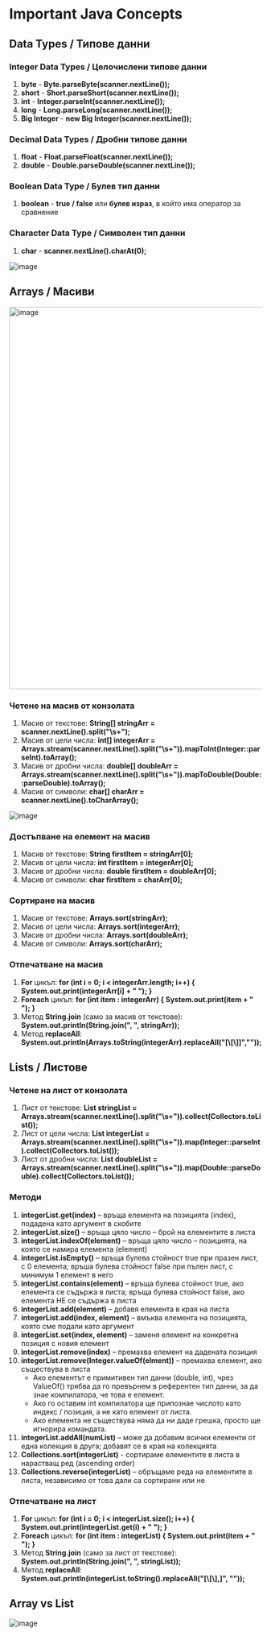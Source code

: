 # Important Java Concepts

## Data Types / Типове данни

### Integer Data Types / Целочислени типове данни
1. **byte** - **Byte.parseByte(scanner.nextLine());**
2. **short** - **Short.parseShort(scanner.nextLine());**
3. **int** - **Integer.parseInt(scanner.nextLine());**
4. **long** - **Long.parseLong(scanner.nextLine());**
5. **Big Integer** - **new Big Integer(scanner.nextLine());**

### Decimal Data Types / Дробни типове данни
1. **float** - **Float.parseFloat(scanner.nextLine());**
2. **double** - **Double.parseDouble(scanner.nextLine());**

### Boolean Data Type / Булев тип данни
1. **boolean** - **true / false** или **булев израз**, в който има оператор за сравнение

### Character Data Type / Символен тип данни
1. **char** - **scanner.nextLine().charAt(0);**


![image](https://github.com/DesislavaTopuzakova/Java-Fundamentals-January-2024/assets/34713586/c578fcee-ae20-430e-822c-08fe1cf0e231)


## Arrays / Масиви


<img width="759" alt="image" src="https://github.com/DesislavaTopuzakova/Java-Fundamentals-January-2024/assets/34713586/626fa283-ff70-484a-ba11-54e56dd42e1b">


### Четене на масив от конзолата
1. Масив от текстове: **String[] stringArr = scanner.nextLine().split("\\s+");**
2. Масив от цели числа: **int[] integerArr = Arrays.stream(scanner.nextLine().split("\\s+")).mapToInt(Integer::parseInt).toArray();**
3. Масив от дробни числа: **double[] doubleArr = Arrays.stream(scanner.nextLine().split("\\s+")).mapToDouble(Double::parseDouble).toArray();**
4. Масив от символи: **char[] charArr = scanner.nextLine().toCharArray();**

   
![image](https://github.com/DesislavaTopuzakova/Java-Fundamentals-January-2024/assets/34713586/0def0a92-d18d-47c7-bd36-4672f1ca91cb)



### Достъпване на елемент на масив
1. Масив от текстове: **String firstItem = stringArr[0];**
2. Масив от цели числа: **int firstItem = integerArr[0];**
3. Масив от дробни числа: **double firstItem = doubleArr[0];**
4. Масив от символи: **char firstItem = charArr[0];**

### Сортиране на масив
1. Масив от текстове: **Arrays.sort(stringArr);**
2. Масив от цели числа: **Arrays.sort(integerArr);**
3. Масив от дробни числа: **Arrays.sort(doubleArr);**
4. Масив от символи: **Arrays.sort(charArr);**

### Отпечатване на масив
1. **For** цикъл:
**for (int i = 0; i < integerArr.length; i++) {
   System.out.print(integerArr[i] + " ");
}**
2. **Foreach** цикъл:
**for (int item : integerArr) {
   System.out.print(item + " ");
}**  
3. Метод **String.join** (само за масив от текстове): **System.out.println(String.join(", ", stringArr));**
4. Метод **replaceAll**: **System.out.println(Arrays.toString(integerArr).replaceAll("[\\[\\]]",""));**

## Lists / Листове

### Четене на лист от конзолата
1. Лист от текстове: **List<String> stringList = Аrrays.stream(scanner.nextLine().split("\\s+")).collect(Collectors.toList());**
2. Лист от цели числа: **List<Integer> integerList = Arrays.stream(scanner.nextLine().split("\\s+")).map(Integer::parseInt).collect(Collectors.toList());**
3. Лист от дробни числа: **List<Double> doubleList = Arrays.stream(scanner.nextLine().split("\\s+")).map(Double::parseDouble).collect(Collectors.toList());**

###  Методи
1. **integerList.get(index)** – връща елемента на позицията (index), подадена като аргумент в скобите
2. **integerList.size()** – връща цяло число – брой на елементите в листа
3. **integerList.indexOf(element)** – връща цяло число – позицията, на която се намира елемента (element)
4. **integerList.isEmpty()** – връща булева стойност true при празен лист, с 0 елемента; връша булева стойност false при пълен лист, с минимум 1 елемент в него
5. **integerList.contains(element)** – връща булева стойност true, ако елемента се съдържа в листа; връща булева стойност false, ако елемента НЕ се съдържа в листа
6. **integerList.add(element)** – добавя елемента в края на листа
7. **integerList.add(index, element)** – вмъква елемента на позицията, която сме подали като аргумент
8. **integerList.set(index, element)** – заменя елемент на конкретна позиция с новия елемент
9. **integerList.remove(index)** – премахва елемент на дадената позиция
10. **integerList.remove(Integer.valueOf(elment))** – премахва елемент, ако съществува в листа
    - Ако елементът е примитивен тип данни (double, int), чрез ValueOf() трябва да го превърнем в
референтен тип данни, за да знае компилатора, че това е елемент.
    - Ако го оставим int компилатора ще припознае числото като индекс / позиция, а не като елемент от листа.
    - Ако елемента не съществува няма да ни даде грешка, просто ще игнорира командата.
11. **integerList.addAll(numList)** – може да добавим всички елементи от една колекция в друга; добавят се в края на колекцията
12. **Collections.sort(integerList)** - сортираме елементите в листа в нарастващ ред (ascending order)
13. **Collections.reverse(integerList)** – обръщаме реда на елементите в листа, независимо от това дали са сортирани или не

### Отпечатване на лист
1. **For** цикъл:
**for (int i = 0; i < integerList.size(); i++) {
   System.out.print(integerList.get(i) + " ");
}**
2. **Foreach** цикъл:
**for (int item : integerList) {
   System.out.print(item + " ");
}**  
3. Метод **String.join** (само за лист от текстове): **System.out.println(String.join(", ", stringList));**
4. Метод **replaceAll**: **System.out.println(integerList.toString().replaceAll("[\\[\\],]", ""));**

## Array vs List
![image](https://github.com/DesislavaTopuzakova/Java-Fundamentals-January-2024/assets/34713586/f93c930e-dd8e-493f-9cd2-67260b60a0b9)

